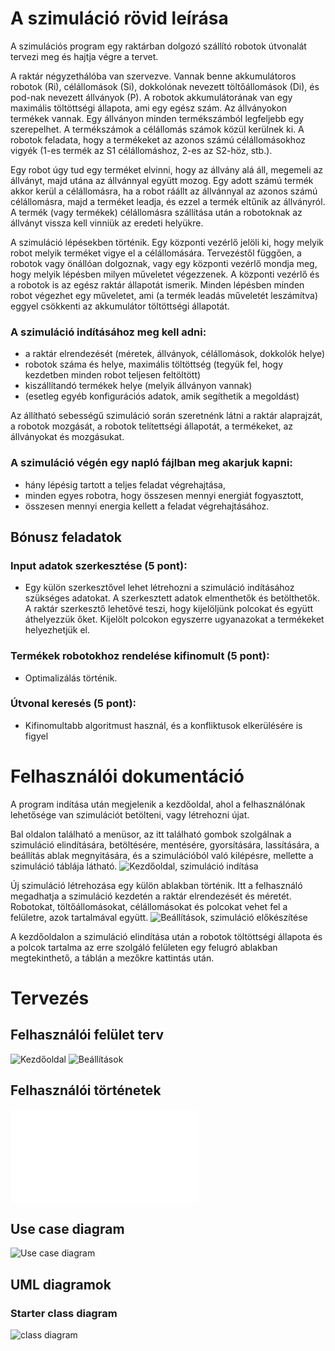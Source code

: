 # A szimuláció rövid leírása
A szimulációs program egy raktárban dolgozó szállító robotok útvonalát tervezi meg és hajtja végre a tervet.

A raktár négyzethálóba van szervezve. Vannak benne akkumulátoros robotok (Ri), célállomások (Si),
dokkolónak nevezett töltőállomások (Di), és pod-nak nevezett állványok (P). A robotok
akkumulátorának van egy maximális töltöttségi állapota, ami egy egész szám. Az állványokon termékek
vannak. Egy állványon minden termékszámból legfeljebb egy szerepelhet. A termékszámok a célállomás számok közül kerülnek ki. A robotok feladata, hogy a termékeket az azonos számú célállomásokhoz vigyék (1-es termék az S1 célállomáshoz, 2-es az S2-höz, stb.).

Egy robot úgy tud egy terméket elvinni, hogy az állvány alá áll, megemeli az állványt, majd utána az
állvánnyal együtt mozog. Egy adott számú termék akkor kerül a célállomásra, ha a robot ráállt az
állvánnyal az azonos számú célállomásra, majd a terméket leadja, és ezzel a termék eltűnik az
állványról. A termék (vagy termékek) célállomásra szállítása után a robotoknak az állványt vissza kell
vinniük az eredeti helyükre.

A szimuláció lépésekben történik. Egy központi vezérlő jelöli ki, hogy melyik robot melyik terméket
vigye el a célállomására. Tervezéstől függően, a robotok vagy önállóan dolgoznak, vagy egy központi
vezérlő mondja meg, hogy melyik lépésben milyen műveletet végezzenek. A központi vezérlő és a
robotok is az egész raktár állapotát ismerik. Minden lépésben minden robot végezhet egy műveletet,
ami (a termék leadás műveletét leszámítva) eggyel csökkenti az akkumulátor töltöttségi állapotát.

### A szimuláció indításához meg kell adni:
- a raktár elrendezését (méretek, állványok, célállomások, dokkolók helye)
- robotok száma és helye, maximális töltöttség (tegyük fel, hogy kezdetben minden robot teljesen feltöltött)
- kiszállítandó termékek helye (melyik állványon vannak)
- (esetleg egyéb konfigurációs adatok, amik segíthetik a megoldást)

Az állítható sebességű szimuláció során szeretnénk látni a raktár alaprajzát, a robotok mozgását, a
robotok telítettségi állapotát, a termékeket, az állványokat és mozgásukat.

### A szimuláció végén egy napló fájlban meg akarjuk kapni:
- hány lépésig tartott a teljes feladat végrehajtása,
- minden egyes robotra, hogy összesen mennyi energiát fogyasztott,
- összesen mennyi energia kellett a feladat végrehajtásához.

## Bónusz feladatok
### Input adatok szerkesztése (5 pont): 
- Egy külön szerkesztővel lehet létrehozni a szimuláció indításához szükséges adatokat. A szerkesztett adatok elmenthetők és betölthetők. A raktár szerkesztő lehetővé teszi, hogy kijelöljünk polcokat és együtt áthelyezzük őket. Kijelölt polcokon egyszerre ugyanazokat a termékeket helyezhetjük el. 

### Termékek robotokhoz rendelése kifinomult (5 pont): 
- Optimalizálás történik.

### Útvonal keresés (5 pont): 
- Kifinomultabb algoritmust használ, és a konfliktusok elkerülésére is figyel



# Felhasználói dokumentáció
A program indítása után megjelenik a kezdőoldal, ahol a felhasználónak lehetősége van szimulációt betölteni, vagy létrehozni újat. 

Bal oldalon található a menüsor, az itt található gombok szolgálnak a szimuláció elindítására, betöltésére, mentésére, gyorsítására, lassítására, a beállítás ablak megnyitására, és a szimulációból való kilépésre, mellette a szimuláció táblája látható.
![Kezdőoldal, szimuláció indítása](./img/ui1_btn.jpg "Kezdőoldal")

Új szimuláció létrehozása egy külön ablakban történik. Itt a felhasználó megadhatja a szimuláció kezdetén a raktár elrendezését és méretét.
Robotokat, töltőállomásokat, célállomásokat és polcokat vehet fel a felületre, azok tartalmával együtt.
![Beállítások, szimuláció előkészítése](./img/ui2_set.jpg "Beállítások")

A kezdőoldalon a szimuláció elindítása után a robotok töltöttségi állapota és a polcok tartalma az erre szolgáló felületen egy felugró ablakban megtekinthető, a táblán a mezőkre kattintás után.





# Tervezés
## Felhasználói felület terv
![Kezdőoldal](./img/ui1.jpg "Kezdőoldal")
![Beállítások](./img/ui2.jpg "Beállítások")

## Felhasználói történetek
![Felhasználói történetek](./felhasznaloi-tortenetek.pdf "Felhasználói történetek")


## Use case diagram
![Use case diagram](./img/use_case.jpg "Use case diagram")

## UML diagramok

### Starter class diagram
![ class diagram](./uml/app-class-diagram.jpg "App class diagram")
